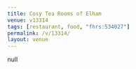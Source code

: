 ```yaml
---
title: Cosy Tea Rooms of Elham
venue: v13314
tags: [restaurant, food, "fhrs:534027"]
permalink: /v/13314/
layout: venue
---
```

null